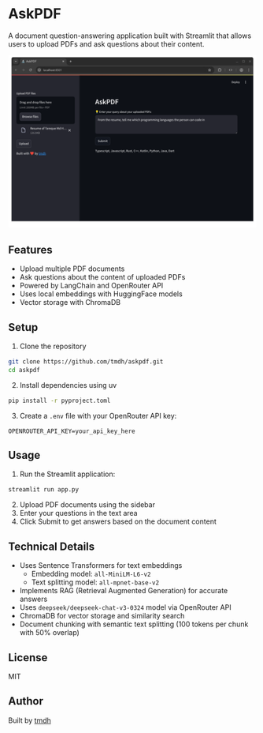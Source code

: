 # AskPDF

A document question-answering application built with Streamlit that allows users to upload PDFs and ask questions about their content.

![Screenshot](screenshot.png)

## Features

- Upload multiple PDF documents
- Ask questions about the content of uploaded PDFs
- Powered by LangChain and OpenRouter API
- Uses local embeddings with HuggingFace models
- Vector storage with ChromaDB

## Setup

1. Clone the repository
```bash
git clone https://github.com/tmdh/askpdf.git
cd askpdf
```

2. Install dependencies using uv
```bash
pip install -r pyproject.toml
```

3. Create a `.env` file with your OpenRouter API key:
```
OPENROUTER_API_KEY=your_api_key_here
```

## Usage

1. Run the Streamlit application:
```bash
streamlit run app.py
```

2. Upload PDF documents using the sidebar
3. Enter your questions in the text area
4. Click Submit to get answers based on the document content

## Technical Details

- Uses Sentence Transformers for text embeddings
  - Embedding model: `all-MiniLM-L6-v2`
  - Text splitting model: `all-mpnet-base-v2`
- Implements RAG (Retrieval Augmented Generation) for accurate answers
- Uses `deepseek/deepseek-chat-v3-0324` model via OpenRouter API
- ChromaDB for vector storage and similarity search
- Document chunking with semantic text splitting (100 tokens per chunk with 50% overlap)

## License

MIT

## Author

Built by [tmdh](https://github.com/tmdh)
